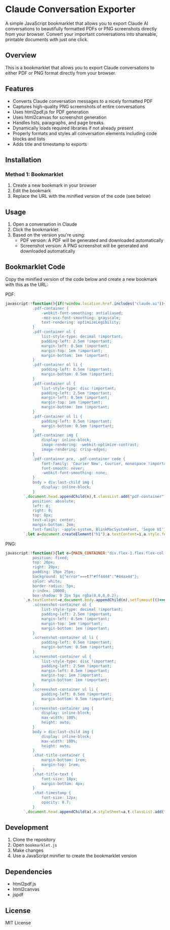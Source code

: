 # Claude Conversation Exporter

A simple JavaScript bookmarklet that allows you to export Claude AI conversations to beautifully formatted PDFs or PNG screenshots directly from your browser. Convert your important conversations into shareable, printable documents with just one click.

## Overview

This is a bookmarklet that allows you to export Claude conversations to either PDF or PNG format directly from your browser.

## Features

* Converts Claude conversation messages to a nicely formatted PDF
* Captures high-quality PNG screenshots of entire conversations
* Uses html2pdf.js for PDF generation
* Uses html2canvas for screenshot generation
* Handles lists, paragraphs, and page breaks
* Dynamically loads required libraries if not already present
* Properly formats and styles all conversation elements including code blocks and lists
* Adds title and timestamp to exports

## Installation

### Method 1: Bookmarklet

1. Create a new bookmark in your browser
2. Edit the bookmark
3. Replace the URL with the minified version of the code (see below)

## Usage

1. Open a conversation in Claude
2. Click the bookmarklet
3. Based on the version you're using:
   - PDF version: A PDF will be generated and downloaded automatically
   - Screenshot version: A PNG screenshot will be generated and downloaded automatically

## Bookmarklet Code

Copy the minified version of the code below and create a new bookmark with this as the URL:

PDF:
```javascript
javascript:!function(){if(!window.location.href.includes("claude.ai")){alert("This bookmarklet only works on Claude chat pages");return}function e(e){return new Promise((t,n)=>{if(document.querySelector(`script[src="${e}"]`)){t();return}let i=document.createElement("script");i.src=e,i.onload=t,i.onerror=n,document.head.appendChild(i)})}Promise.all([e("https://cdnjs.cloudflare.com/ajax/libs/html2canvas/1.4.1/html2canvas.min.js"),e("https://cdnjs.cloudflare.com/ajax/libs/jspdf/2.5.1/jspdf.umd.min.js")]).then(function e(){let t=document.querySelector("div.flex-1.flex.flex-col.gap-3.px-4");if(!t){alert("Could not find Claude chat container");return}let n=document.createElement("style");n.textContent=`
            .pdf-container {
                -webkit-font-smoothing: antialiased;
                -moz-osx-font-smoothing: grayscale;
                text-rendering: optimizeLegibility;
            }
            .pdf-container ol {
                list-style-type: decimal !important;
                padding-left: 2.5em !important;
                margin-left: 0.5em !important;
                margin-top: 1em !important;
                margin-bottom: 1em !important;
            }
            .pdf-container ol li {
                padding-left: 0.5em !important;
                margin-bottom: 0.5em !important;
            }
            .pdf-container ul {
                list-style-type: disc !important;
                padding-left: 2.5em !important;
                margin-left: 0.5em !important;
                margin-top: 1em !important;
                margin-bottom: 1em !important;
            }
            .pdf-container ul li {
                padding-left: 0.5em !important;
                margin-bottom: 0.5em !important;
            }
            .pdf-container img {
                display: inline-block;
                image-rendering: -webkit-optimize-contrast;
                image-rendering: crisp-edges;
            }
            .pdf-container pre, .pdf-container code {
                font-family: 'Courier New', Courier, monospace !important;
                font-smooth: never;
                -webkit-font-smoothing: none;
            }
            body > div:last-child img {
                display: inline-block;
            }
        `,document.head.appendChild(n),t.classList.add("pdf-container"),document.querySelectorAll("div.font-user-message").forEach(e=>{e.style.position="relative"});let i=document.querySelector("button[data-testid='chat-menu-trigger']")?.textContent||"",o=i.trim().toLowerCase().replace(/^[^\w\d]+|[^\w\d]+$/g,"").replace(/[\s\W-]+/g,"-")||"claude",r=document.createElement("div");r.style.cssText=`
            position: absolute;
            left: 0;
            right: 0;
            top: 8px;
            text-align: center;
            margin-bottom: 2em;
            font-family: -apple-system, BlinkMacSystemFont, 'Segoe UI', Roboto, Oxygen, Ubuntu, Cantarell, sans-serif;
        `;let a=document.createElement("h1");a.textContent=i,a.style.fontSize="18px",a.style.fontWeight="600";let l=document.createElement("p");l.textContent=new Date().toLocaleString(),l.style.cssText="font-size: 12px; opacity: 0.7;",r.appendChild(a),r.appendChild(l),t.prepend(r);let s=Math.max(2,window.devicePixelRatio||1);html2canvas(t,{logging:!1,letterRendering:!0,foreignObjectRendering:!1,useCORS:!0,scale:s,scrollY:-window.scrollY,windowWidth:document.documentElement.offsetWidth,windowHeight:document.documentElement.offsetHeight,onclone(e){let t=e.querySelector(".pdf-container");t.style.padding="20px",t.style.width="100%",t.querySelectorAll("pre, code").forEach(e=>{e.style.fontFamily="Courier New, Courier, monospace",e.style.fontSize="14px",e.style.lineHeight="1.4"})}}).then(e=>{let{jsPDF:t}=window.jspdf,n=new t({orientation:"p",unit:"px",format:[e.width/s,e.height/s],hotfixes:["px_scaling"],compress:!0}),i=e.toDataURL("image/jpeg",1);n.addImage(i,"JPEG",0,0,e.width/s,e.height/s,void 0,"FAST"),n.save(`${o}.pdf`)}).then(()=>{n.remove(),r.remove(),t.classList.remove("pdf-container")}).catch(e=>{alert("Error generating PDF: "+e.message),n?.remove(),r?.remove(),t.classList.remove("pdf-container")})}).catch(e=>alert("Error loading required libraries: "+e.message))}();
```

PNG:
```javascript
javascript:!function(){let e={MAIN_CONTAINER:"div.flex-1.flex.flex-col.gap-3.px-4.max-w-3xl.mx-auto.w-full.pt-1",CHAT_TITLE:"button[data-testid='chat-menu-trigger']",USER_MESSAGES:"div.font-user-message"},t=!1,n={styleSheet:null,header:null,containerClass:!1};function a(e,t=null){console.error(e,t),i(e,"error"),o()}function i(e,t="info"){let n=document.createElement("div");n.style.cssText=`
            position: fixed;
            top: 20px;
            right: 20px;
            padding: 15px 25px;
            background: ${"error"===t?"#ff4444":"#44aa44"};
            color: white;
            border-radius: 5px;
            z-index: 10000;
            box-shadow: 0 2px 5px rgba(0,0,0,0.2);
        `,n.textContent=e,document.body.appendChild(n),setTimeout(()=>n.remove(),3e3)}function o(){if(n.styleSheet&&n.styleSheet.remove(),n.header&&n.header.remove(),n.containerClass){let t=document.querySelector(e.MAIN_CONTAINER);t&&t.classList.remove("screenshot-container")}n={styleSheet:null,header:null,containerClass:!1}}if(!window.location.href.includes("claude.ai")){a("This bookmarklet only works on Claude chat pages");return}if(t){a("Screenshot generation already in progress");return}if("undefined"==typeof html2canvas){t=!0;let r=document.createElement("script");r.src="https://cdnjs.cloudflare.com/ajax/libs/html2canvas/1.4.1/html2canvas.min.js",r.onload=()=>{t=!1,l().catch(e=>a("Screenshot generation failed",e))},r.onerror=()=>{t=!1,a("Failed to load html2canvas library")},document.head.appendChild(r)}else l().catch(e=>a("Screenshot generation failed",e));async function l(){let t=document.querySelector(e.MAIN_CONTAINER);if(!t)throw Error("Could not find Claude chat container");let a=document.createElement("style");a.textContent=`
            .screenshot-container ol {
                list-style-type: decimal !important;
                padding-left: 2.5em !important;
                margin-left: 0.5em !important;
                margin-top: 1em !important;
                margin-bottom: 1em !important;
            }
            .screenshot-container ol li {
                padding-left: 0.5em !important;
                margin-bottom: 0.5em !important;
            }
            .screenshot-container ul {
                list-style-type: disc !important;
                padding-left: 2.5em !important;
                margin-left: 0.5em !important;
                margin-top: 1em !important;
                margin-bottom: 1em !important;
            }
            .screenshot-container ul li {
                padding-left: 0.5em !important;
                margin-bottom: 0.5em !important;
            }
            .screenshot-container img {
                display: inline-block;
                max-width: 100%;
                height: auto;
            }
            body > div:last-child img {
                display: inline-block;
                max-width: 100%;
                height: auto;
            }
            .chat-title-container {
                margin-bottom: 1rem;
                margin-top: 1rem;
            }
            .chat-title-text {
                font-size: 18px;
                margin-bottom: 4px;
            }
            .chat-timestamp {
                font-size: 12px;
                opacity: 0.7;
            }
        `,document.head.appendChild(a),n.styleSheet=a,t.classList.add("screenshot-container"),n.containerClass=!0;let r=document.querySelector(e.CHAT_TITLE),l=r?.textContent||"Claude Chat",s=l.trim().toLowerCase().replace(/^[^\w\d]+|[^\w\d]+$/g,"").replace(/[\s\W-]+/g,"-")||"claude",c=document.createElement("div"),d=document.createElement("div");d.className="mb-1 mt-1";let m=document.createElement("div");m.className="chat-title-text",m.textContent=l;let p=document.createElement("div");p.className="chat-timestamp",p.textContent=new Date().toLocaleTimeString(),d.appendChild(m),d.appendChild(p),c.appendChild(d),t.insertBefore(c,t.firstChild),n.header=c;try{let h=await html2canvas(t,{logging:!1,letterRendering:1,foreignObjectRendering:!1,useCORS:!0,scale:window.devicePixelRatio||1,onclone(e){let t=e.querySelector(".screenshot-container");t&&(t.style.padding="20px")}}),g=h.toDataURL("image/png"),f=document.createElement("a");f.download=`${s}-${Date.now()}.png`,f.href=g,f.click(),i("Screenshot saved successfully")}finally{o()}}}();
```

## Development

1. Clone the repository
2. Open `bookmarklet.js`
3. Make changes
4. Use a JavaScript minifier to create the bookmarklet version

## Dependencies

* html2pdf.js
* html2canvas
* jspdf

## License

MIT License
